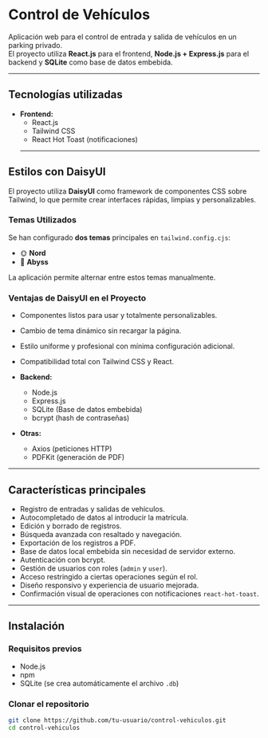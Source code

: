 # Control de Vehículos

Aplicación web para el control de entrada y salida de vehículos en un parking privado.  
El proyecto utiliza **React.js** para el frontend, **Node.js + Express.js** para el backend y **SQLite** como base de datos embebida.

---

## Tecnologías utilizadas

- **Frontend:**
  - React.js
  - Tailwind CSS
  - React Hot Toast (notificaciones)
  ---

## Estilos con DaisyUI

El proyecto utiliza **DaisyUI** como framework de componentes CSS sobre Tailwind, lo que permite crear interfaces rápidas, limpias y personalizables.

### Temas Utilizados

Se han configurado **dos temas** principales en `tailwind.config.cjs`:

- 🌞 **Nord**
- 🌙 **Abyss**

La aplicación permite alternar entre estos temas manualmente.

### Ventajas de DaisyUI en el Proyecto

- Componentes listos para usar y totalmente personalizables.
- Cambio de tema dinámico sin recargar la página.
- Estilo uniforme y profesional con mínima configuración adicional.
- Compatibilidad total con Tailwind CSS y React.

- **Backend:**
  - Node.js
  - Express.js
  - SQLite (Base de datos embebida)
  - bcrypt (hash de contraseñas)
- **Otras:**
  - Axios (peticiones HTTP)
  - PDFKit (generación de PDF)

---

## Características principales

- Registro de entradas y salidas de vehículos.
- Autocompletado de datos al introducir la matrícula.
- Edición y borrado de registros.
- Búsqueda avanzada con resaltado y navegación.
- Exportación de los registros a PDF.
- Base de datos local embebida sin necesidad de servidor externo.
- Autenticación con bcrypt.
- Gestión de usuarios con roles (`admin` y `user`).
- Acceso restringido a ciertas operaciones según el rol.
- Diseño responsivo y experiencia de usuario mejorada.
- Confirmación visual de operaciones con notificaciones `react-hot-toast`.

---

## Instalación

### Requisitos previos

- Node.js
- npm
- SQLite (se crea automáticamente el archivo `.db`)

### Clonar el repositorio

```bash
git clone https://github.com/tu-usuario/control-vehiculos.git
cd control-vehiculos
